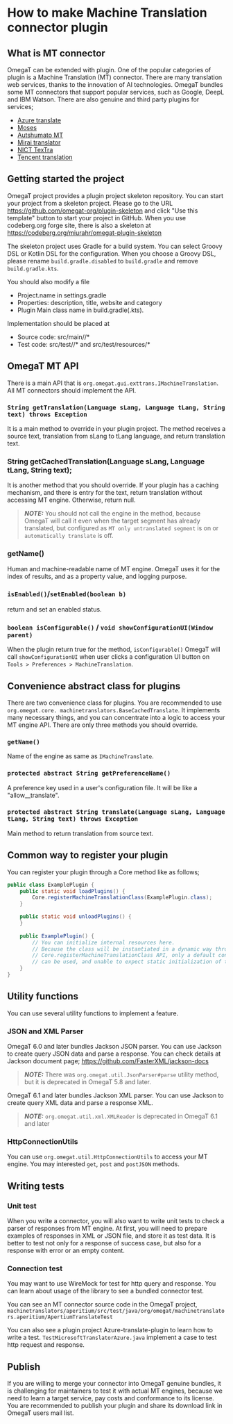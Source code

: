 # How to make Machine Translation connector plugin

## What is MT connector

OmegaT can be extended with plugin. One of the popular categories of plugin is a Machine Translation (MT) connector.
There are many translation web services, thanks to the innovation of AI technologies.
OmegaT bundles some MT connectors that support popular services, such as Google, DeepL and IBM Watson.
There are also genuine and third party plugins for services;

- [Azure translate](https://github.com/omegat-org/azure-translate-plugin/releases)
- [Moses](https://github.com/omegat-org/moses-plugin/releases)
- [Autshumato MT](https://sourceforge.net/projects/autshumatoite/files/OmegaT-plugins-AutshumatoMT/)
- [Mirai translator](https://codeberg.org/miurahr/omegat-mirai/releases)
- [NICT TexTra](https://codeberg.org/miurahr/omegat-textra-plugin/releases)
- [Tencent translation](https://github.com/yoyicue/omegat-tencent-plugin)

## Getting started the project

OmegaT project provides a plugin project skeleton repository. You can start your project from
a skeleton project. Please go to the URL https://github.com/omegat-org/plugin-skeleton and
click "Use this template" button to start your project in GitHub.
When you use codeberg.org forge site, there is also a skeleton at https://codeberg.org/miurahr/omegat-plugin-skeleton 

The skeleton project uses Gradle for a build system.
You can select Groovy DSL or Kotlin DSL for the configuration.
When you choose a Groovy DSL, please rename `build.gradle.disabled` to `build.gradle` and remove `build.gradle.kts`.

You should also modify a file
- Project.name in settings.gradle
- Properties: description, title, website and category
- Plugin Main class name in build.gradle(.kts).

Implementation should be placed at
- Source code: src/main/<lang>/*
- Test code: src/test/<lang>/* and src/test/resources/*

## OmegaT MT API

There is a main API that is `org.omegat.gui.exttrans.IMachineTranslation`.
All MT connectors should implement the API.

### `String getTranslation(Language sLang, Language tLang, String text) throws Exception`

It is a main method to override in your plugin project. The method receives a source text, translation from sLang to 
tLang language, and return translation text.

### String getCachedTranslation(Language sLang, Language tLang, String text);

It is another method that you should override. If your plugin has a caching mechanism, and there is entry for the text,
return translation without accessing MT engine. Otherwise, return null.

> **_NOTE:_** You should not call the engine in the method, because OmegaT will call it even when the target 
> segment has already translated, but configured as `MT only untranslated segment` is on or `automatically translate` is off.

### getName()

Human and machine-readable name of MT engine. OmegaT uses it for the index of results, and as a property value, and 
logging purpose.

### `isEnabled()`/`setEnabled(boolean b)`

return and set an enabled status.

### `boolean isConfigurable()` / `void showConfigurationUI(Window parent)`

When the plugin return true for the method, `isConfigurable()` OmegaT will call `showConfigurationUI` when user 
clicks a configuration UI button on `Tools > Preferences > MachineTranslation`.

## Convenience abstract class for plugins

There are two convenience class for plugins. You are recommended to use `org.omegat.core.
machinetranslators.BaseCachedTranslate`. It implements many necessary things, and you can concentrate into a logic to 
access your MT engine API.  There are only three methods you should override.

### `getName()`

Name of the engine as same as `IMachineTranslate`.

### `protected abstract String getPreferenceName()`

A preference key used in a user's configuration file. It will be like a "allow_<ENGINE NAME>_translate".

### `protected abstract String translate(Language sLang, Language tLang, String text) throws Exception`

Main method to return translation from source text.


## Common way to register your plugin

You can register your plugin through a Core method like as follows;

```java
public class ExamplePlugin {
    public static void loadPlugins() {
        Core.registerMachineTranslationClass(ExamplePlugin.class);
    }

    public static void unloadPlugins() {
    }
    
    public ExamplePlugin() {
        // You can initialize internal resources here.
        // Because the class will be instantiated in a dynamic way through
        // Core.registerMachineTranslationClass API, only a default constructor 
        // can be used, and unable to expect static initialization of the class.
    }
}
```

## Utility functions

You can use several utility functions to implement a feature. 

### JSON and XML Parser

OmegaT 6.0 and later bundles Jackson JSON parser. You can use Jackson to create query JSON data and parse a response.
You can check details at Jackson document page; https://github.com/FasterXML/jackson-docs

> **_NOTE:_** There was `org.omegat.util.JsonParser#parse` utility method, but it is deprecated in OmegaT 5.8 and later.

OmegaT 6.1 and later bundles Jackson XML parser. You can use Jackson to create query XML data and parse a response XML.

> **_NOTE:_** `org.omegat.util.xml.XMLReader` is deprecated in OmegaT 6.1 and later
 
### HttpConnectionUtils

You can use `org.omegat.util.HttpConnectionUtils` to access your MT engine.
You may interested `get`, `post` and `postJSON` methods.

## Writing tests

### Unit test

When you write a connector, you will also want to write unit tests to check a parser of responses from MT engine.
At first, you will need to prepare examples of responses in XML or JSON file, and store it as test data.
It is better to test not only for a response of success case, but also for a response with error or an empty content.

### Connection test

You may want to use WireMock for test for http query and response.
You can learn about usage of the library to see a bundled connector test.

You can see an MT connector source code in the OmegaT project, 
`machinetranslators/aperitium/src/test/java/org/omegat/machinetranslators.aperitium/ApertiumTranslateTest` 

You can also see a plugin project Azure-translate-plugin to learn how to write a test.
`TestMicrosoftTranslatorAzure.java` implement a case to test http request and response.

## Publish

If you are willing to merge your connector into OmegaT genuine bundles, it is challenging for maintainers to test it 
with actual MT engines, because we need to learn a target service, pay costs and conformance to its license.
You are recommended  to publish your plugin and share its download link in OmegaT users mail list.
